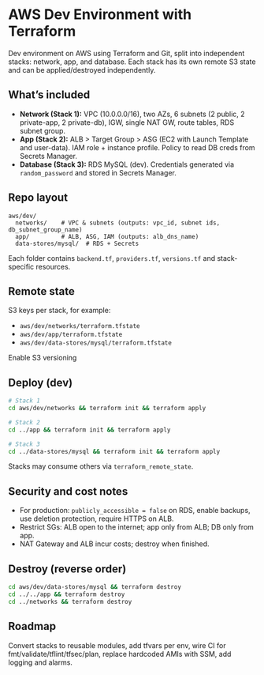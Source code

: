 # AWS Dev Environment with Terraform

Dev environment on AWS using Terraform and Git, split into independent stacks: network, app, and database. Each stack has its own remote S3 state and can be applied/destroyed independently.

## What’s included

* **Network (Stack 1):** VPC (10.0.0.0/16), two AZs, 6 subnets (2 public, 2 private-app, 2 private-db), IGW, single NAT GW, route tables, RDS subnet group.
* **App (Stack 2):** ALB > Target Group > ASG (EC2 with Launch Template and user-data). IAM role + instance profile. Policy to read DB creds from Secrets Manager.
* **Database (Stack 3):** RDS MySQL (dev). Credentials generated via `random_password` and stored in Secrets Manager.

## Repo layout

```
aws/dev/
  networks/    # VPC & subnets (outputs: vpc_id, subnet ids, db_subnet_group_name)
  app/         # ALB, ASG, IAM (outputs: alb_dns_name)
  data-stores/mysql/  # RDS + Secrets
```

Each folder contains `backend.tf`, `providers.tf`, `versions.tf` and stack-specific resources.

## Remote state

S3 keys per stack, for example:

* `aws/dev/networks/terraform.tfstate`
* `aws/dev/app/terraform.tfstate`
* `aws/dev/data-stores/mysql/terraform.tfstate`

Enable S3 versioning

## Deploy (dev)

```bash
# Stack 1
cd aws/dev/networks && terraform init && terraform apply

# Stack 2
cd ../app && terraform init && terraform apply

# Stack 3
cd ../data-stores/mysql && terraform init && terraform apply
```

Stacks may consume others via `terraform_remote_state`.

## Security and cost notes

* For production: `publicly_accessible = false` on RDS, enable backups, use deletion protection, require HTTPS on ALB.
* Restrict SGs: ALB open to the internet; app only from ALB; DB only from app.
* NAT Gateway and ALB incur costs; destroy when finished.

## Destroy (reverse order)

```bash
cd aws/dev/data-stores/mysql && terraform destroy
cd ../../app && terraform destroy
cd ../networks && terraform destroy
```

## Roadmap

Convert stacks to reusable modules, add tfvars per env, wire CI for fmt/validate/tflint/tfsec/plan, replace hardcoded AMIs with SSM, add logging and alarms.
